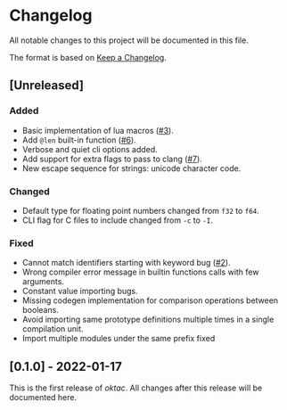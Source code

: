 # Changelog

All notable changes to this project will be documented in this file.

The format is based on [Keep a Changelog](https://keepachangelog.com/en/1.0.0/).

## [Unreleased]

### Added

- Basic implementation of lua macros ([#3](https://todo.sr.ht/~mikelma/oktac/3)).
- Add `@len` built-in function ([#6](https://todo.sr.ht/~mikelma/oktac/6)).
- Verbose and quiet cli options added.
- Add support for extra flags to pass to clang ([#7](https://todo.sr.ht/~mikelma/oktac/7)). 
- New escape sequence for strings: unicode character code.

### Changed

- Default type for floating point numbers changed from `f32` to `f64`.
- CLI flag for C files to include changed from `-c` to `-I`.

### Fixed

- Cannot match identifiers starting with keyword bug ([#2](https://todo.sr.ht/~mikelma/oktac/2)).
- Wrong compiler error message in builtin functions calls with few arguments.
- Constant value importing bugs.
- Missing codegen implementation for comparison operations between booleans.
- Avoid importing same prototype definitions multiple times in a single compilation unit.
- Import multiple modules under the same prefix fixed

## [0.1.0] - 2022-01-17

This is the first release of *oktac*. All changes after this release will 
be documented here.
